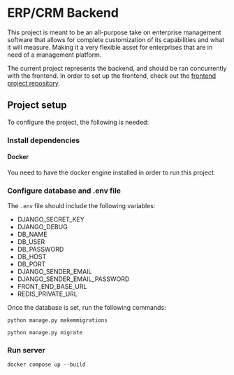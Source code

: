 # ERP/CRM Backend

This project is meant to be an all-purpose take on enterprise management software that allows for 
complete customization of its capabilities and what it will measure. Making it a very flexible asset
for enterprises that are in need of a management platform.

The current project represents the backend, and should be ran concurrently with the frontend. In order to set up the frontend,
check out the [frontend project repository](https://github.com/winston142O/ERP-CRM-System-Frontend/tree/main).

## Project setup

To configure the project, the following is needed:

### Install dependencies

#### Docker

You need to have the docker engine installed in order to run this project.

### Configure database and .env file

The `.env` file should include the following variables:

* DJANGO_SECRET_KEY
* DJANGO_DEBUG
* DB_NAME
* DB_USER
* DB_PASSWORD
* DB_HOST
* DB_PORT
* DJANGO_SENDER_EMAIL
* DJANGO_SENDER_EMAIL_PASSWORD
* FRONT_END_BASE_URL
* REDIS_PRIVATE_URL

Once the database is set, run the following commands:

```
python manage.py makemmigrations
```

```
python manage.py migrate
```

### Run server

```
docker compose up --build
```
